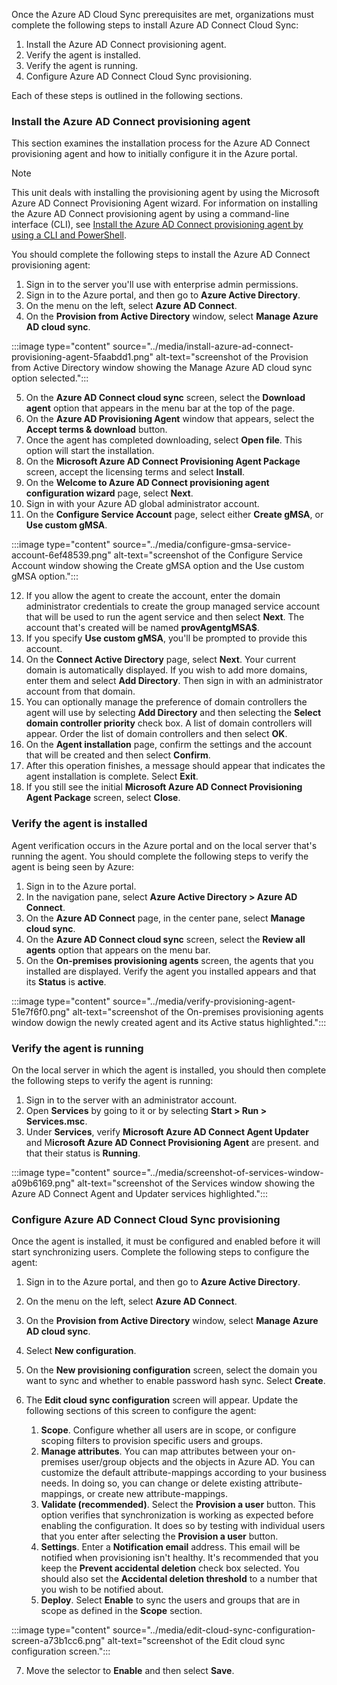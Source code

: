 Once the Azure AD Cloud Sync prerequisites are met, organizations must complete the following steps to install Azure AD Connect Cloud Sync:

1.  Install the Azure AD Connect provisioning agent.
2.  Verify the agent is installed.<br>
3.  Verify the agent is running.
4.  Configure Azure AD Connect Cloud Sync provisioning.

Each of these steps is outlined in the following sections.

### Install the Azure AD Connect provisioning agent

This section examines the installation process for the Azure AD Connect provisioning agent and how to initially configure it in the Azure portal.

> [!NOTE]
> This unit deals with installing the provisioning agent by using the Microsoft Azure AD Connect Provisioning Agent wizard. For information on installing the Azure AD Connect provisioning agent by using a command-line interface (CLI), see [Install the Azure AD Connect provisioning agent by using a CLI and PowerShell](/azure/active-directory/cloud-sync/how-to-install-pshell?azure-portal=true).

You should complete the following steps to install the Azure AD Connect provisioning agent:

1.  Sign in to the server you'll use with enterprise admin permissions.
2.  Sign in to the Azure portal, and then go to **Azure Active Directory**.
3.  On the menu on the left, select **Azure AD Connect**.
4.  On the **Provision from Active Directory** window, select **Manage Azure AD cloud sync**.

:::image type="content" source="../media/install-azure-ad-connect-provisioning-agent-5faabdd1.png" alt-text="screenshot of the Provision from Active Directory window showing the Manage Azure AD cloud sync option selected.":::


5.  On the **Azure AD Connect cloud sync** screen, select the **Download agent** option that appears in the menu bar at the top of the page.
6.  On the **Azure AD Provisioning Agent** window that appears, select the **Accept terms &amp; download** button.
7.  Once the agent has completed downloading, select **Open file**. This option will start the installation.
8.  On the **Microsoft Azure AD Connect Provisioning Agent Package** screen, accept the licensing terms and select **Install**.
9.  On the **Welcome to Azure AD Connect provisioning agent configuration wizard** page, select **Next**.
10. Sign in with your Azure AD global administrator account.
11. On the **Configure Service Account** page, select either **Create gMSA**, or **Use custom gMSA**.

:::image type="content" source="../media/configure-gmsa-service-account-6ef48539.png" alt-text="screenshot of the Configure Service Account window showing the Create gMSA option and the Use custom gMSA option.":::


12. If you allow the agent to create the account, enter the domain administrator credentials to create the group managed service account that will be used to run the agent service and then select **Next**. The account that's created will be named **provAgentgMSA$**.
13. If you specify **Use custom gMSA**, you'll be prompted to provide this account.
14. On the **Connect Active Directory** page, select **Next**. Your current domain is automatically displayed. If you wish to add more domains, enter them and select **Add Directory**. Then sign in with an administrator account from that domain.
15. You can optionally manage the preference of domain controllers the agent will use by selecting **Add Directory** and then selecting the **Select domain controller priority** check box. A list of domain controllers will appear. Order the list of domain controllers and then select **OK**.
16. On the **Agent installation** page, confirm the settings and the account that will be created and then select **Confirm**.
17. After this operation finishes, a message should appear that indicates the agent installation is complete. Select **Exit**.
18. If you still see the initial **Microsoft Azure AD Connect Provisioning Agent Package** screen, select **Close**.

### Verify the agent is installed

Agent verification occurs in the Azure portal and on the local server that's running the agent. You should complete the following steps to verify the agent is being seen by Azure:

1.  Sign in to the Azure portal.
2.  In the navigation pane, select **Azure Active Directory &gt; Azure AD Connect**.
3.  On the **Azure AD Connect** page, in the center pane, select **Manage cloud sync**.
4.  On the **Azure AD Connect cloud sync** screen, select the **Review all agents** option that appears on the menu bar.
5.  On the **On-premises provisioning agents** screen, the agents that you installed are displayed. Verify the agent you installed appears and that its **Status** is **active**.

:::image type="content" source="../media/verify-provisioning-agent-51e7f6f0.png" alt-text="screenshot of the On-premises provisioning agents window dowign the newly created agent and its Active status highlighted.":::


### Verify the agent is running

On the local server in which the agent is installed, you should then complete the following steps to verify the agent is running:

1.  Sign in to the server with an administrator account.
2.  Open **Services** by going to it or by selecting **Start &gt; Run &gt; Services.msc**.
3.  Under **Services**, verify **Microsoft Azure AD Connect Agent Updater** and M**icrosoft Azure AD Connect Provisioning Agent** are present. and that their status is **Running**.

:::image type="content" source="../media/screenshot-of-services-window-a09b6169.png" alt-text="screenshot of the Services window showing the Azure AD Connect Agent and Updater services highlighted.":::


### Configure Azure AD Connect Cloud Sync provisioning

Once the agent is installed, it must be configured and enabled before it will start synchronizing users. Complete the following steps to configure the agent:

1.  Sign in to the Azure portal, and then go to **Azure Active Directory**.
2.  On the menu on the left, select **Azure AD Connect**.
3.  On the **Provision from Active Directory** window, select **Manage Azure AD cloud sync**.
4.  Select **New configuration**.
5.  On the **New provisioning configuration** screen, select the domain you want to sync and whether to enable password hash sync. Select **Create**.
6.  The **Edit cloud sync configuration** screen will appear. Update the following sections of this screen to configure the agent:
    
    1.  **Scope**. Configure whether all users are in scope, or configure scoping filters to provision specific users and groups.
    2.  **Manage attributes**. You can map attributes between your on-premises user/group objects and the objects in Azure AD. You can customize the default attribute-mappings according to your business needs. In doing so, you can change or delete existing attribute-mappings, or create new attribute-mappings.
    3.  **Validate (recommended)**. Select the **Provision a user** button. This option verifies that synchronization is working as expected before enabling the configuration. It does so by testing with individual users that you enter after selecting the **Provision a user** button.
    4.  **Settings**. Enter a **Notification email** address. This email will be notified when provisioning isn't healthy. It's recommended that you keep the **Prevent accidental deletion** check box selected. You should also set the **Accidental deletion threshold** to a number that you wish to be notified about.
    5.  **Deploy**. Select **Enable** to sync the users and groups that are in scope as defined in the **Scope** section.

:::image type="content" source="../media/edit-cloud-sync-configuration-screen-a73b1cc6.png" alt-text="screenshot of the Edit cloud sync configuration screen.":::


7.  Move the selector to **Enable** and then select **Save**.
